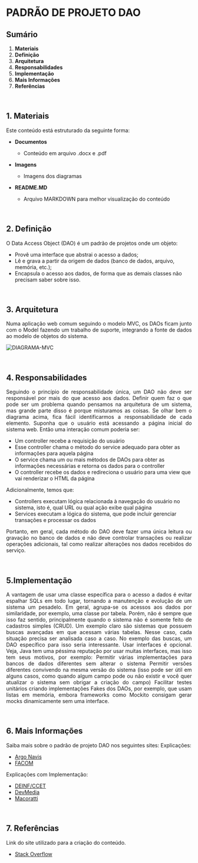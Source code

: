 # PADRÃO DE PROJETO DAO

## Sumário
1. **Materiais**
2. **Definição**
3. **Arquitetura**
4. **Responsabilidades**
5. **Implementação**
6. **Mais Informações**
7. **Referências**

<br>

## 1. **Materiais**

Este conteúdo está estruturado da seguinte forma:

- **Documentos**
    - Conteúdo em arquivo .docx e .pdf

- **Imagens**
    - Imagens dos diagramas
    
- **README.MD**
    - Arquivo MARKDOWN para melhor visualização do conteúdo

<br>

## 2. **Definição**

<p align="justify">
O Data Access Object (DAO) é um padrão de projetos onde um objeto:
</p>

- Provê uma interface que abstrai o acesso a dados;
- Lê e grava a partir da origem de dados (banco de dados, arquivo, memória, etc.);
- Encapsula o acesso aos dados, de forma que as demais classes não precisam saber sobre isso.

<br>

## 3. **Arquitetura**

<p align="justify">
Numa aplicação web comum seguindo o modelo MVC, os DAOs ficam junto com o Model fazendo um trabalho de suporte, integrando a fonte de dados ao modelo de objetos do sistema.
</p>

![DIAGRAMA-MVC](/Padr%C3%B5es%20de%20Projeto/DAO/Imagens/Diagrama-DAO.png)

<br>

## 4. **Responsabilidades**

<p align="justify">
Seguindo o princípio de responsabilidade única, um DAO não deve ser responsável por mais do que acesso aos dados.
Definir quem faz o que pode ser um problema quando pensamos na arquitetura de um sistema, mas grande parte disso é porque misturamos as coisas.
Se olhar bem o diagrama acima, fica fácil identificarmos a responsabilidade de cada elemento.
Suponha que o usuário está acessando a página inicial do sistema web. Então uma interação comum poderia ser:
</p>

- Um controller recebe a requisição do usuário
- Esse controller chama o método do service adequado para obter as informações para aquela página
- O service chama um ou mais métodos de DAOs para obter as informações necessárias e retorna os dados para o controller
- O controller recebe os dados e redireciona o usuário para uma view que vai renderizar o HTML da página

<p align="justify">
Adicionalmente, temos que:
</p>

- Controllers executam lógica relacionada à navegação do usuário no sistema, isto é, qual URL ou qual ação exibe qual página
- Services executam a lógica do sistema, que pode incluir gerenciar transações e processar os dados

<p align="justify">
Portanto, em geral, cada método do DAO deve fazer uma única leitura ou gravação no banco de dados e não deve controlar transações ou realizar operações adicionais, tal como realizar alterações nos dados recebidos do serviço.
</p>

<br>

## 5.**Implementação**

<p align="justify">
A vantagem de usar uma classe específica para o acesso a dados é evitar espalhar SQLs em todo lugar, tornando a manutenção e evolução de um sistema um pesadelo.
Em geral, agrupa-se os acessos aos dados por similaridade, por exemplo, uma classe por tabela. Porém, não é sempre que isso faz sentido, principalmente quando o sistema não é somente feito de cadastros simples (CRUD).
Um exemplo claro são sistemas que possuem buscas avançadas em que acessam várias tabelas. Nesse caso, cada situação precisa ser analisada caso a caso. No exemplo das buscas, um DAO específico para isso seria interessante.
Usar interfaces é opcional. Veja, Java tem uma péssima reputação por usar muitas interfaces, mas isso tem seus motivos, por exemplo:
Permitir várias implementações para bancos de dados diferentes sem alterar o sistema
Permitir versões diferentes convivendo na mesma versão do sistema (isso pode ser útil em alguns casos, como quando algum campo pode ou não existir e você quer atualizar o sistema sem obrigar a criação do campo)
Facilitar testes unitários criando implementações Fakes dos DAOs, por exemplo, que usam listas em memória, embora frameworks como Mockito consigam gerar mocks dinamicamente sem uma interface.
</p>

<br>

## 6. **Mais Informações**

<p align="justify">
Saiba mais sobre o padrão de projeto DAO nos seguintes sites:
Explicações:
</p>

- [Argo Navis](http://www.argonavis.com.br/cursos/java/j550/j550_13.pdf)
- [FACOM](http://www.facom.ufu.br/~bacala/PI/11-WebMVCePatterns.pdf)

<p align="justify">
Explicações com Implementação:
</p>

- [DEINF/CCET](http://www.deinf.ufma.br/~geraldo/poo/10.1.DAO.pdf)
- [DevMedia](https://www.devmedia.com.br/implementando-o-data-access-object-no-javaee/33339)
- [Macoratti](http://www.macoratti.net/11/10/pp_dao1.htm#:~:text=O%20padr%C3%A3o%20DAO%20%C3%A9%20um,utilizam%20banco%20de%20dados%20relacionais)

<br>

## 7. **Referências**

Link do site utilizado para a criação do conteúdo.

- [Stack Overflow](https://pt.stackoverflow.com/questions/113840/como-funciona-o-padr%C3%A3o-dao)